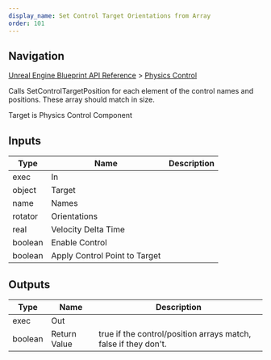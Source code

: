 ```yaml
---
display_name: Set Control Target Orientations from Array
order: 101
---
```

## Navigation

[Unreal Engine Blueprint API Reference](https://dev.epicgames.com/documentation/en-us/unreal-engine/BlueprintAPI) > [Physics Control](https://dev.epicgames.com/documentation/en-us/unreal-engine/BlueprintAPI/PhysicsControl)

Calls SetControlTargetPosition for each element of the control names and positions. These array should match
in size.

Target is Physics Control Component

## Inputs

| Type | Name | Description |
| --- | --- | --- |
| exec | In |  |
| object | Target |  |
| name | Names |  |
| rotator | Orientations |  |
| real | Velocity Delta Time |  |
| boolean | Enable Control |  |
| boolean | Apply Control Point to Target |  |

## Outputs

| Type | Name | Description |
| --- | --- | --- |
| exec | Out |  |
| boolean | Return Value | true if the control/position arrays match, false if they don't. |
